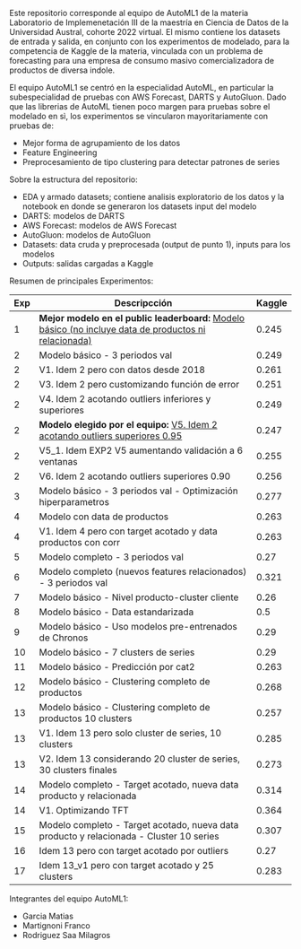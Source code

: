 Este repositorio corresponde al equipo de AutoML1 de la materia Laboratorio de Implemenetación III de la maestría en Ciencia de Datos de la Universidad Austral, cohorte 2022 virtual. El mismo contiene los datasets de entrada y salida, en conjunto con los experimentos de modelado, para la competencia de Kaggle de la materia, vinculada con un problema de forecasting para una empresa de consumo masivo comercializadora de productos de diversa indole. 

El equipo AutoML1 se centró en la especialidad AutoML, en particular la subespecialidad de pruebas con AWS Forecast, DARTS y AutoGluon. Dado que las librerias de AutoML tienen poco margen para pruebas sobre el modelado en sì, los experimentos se vincularon mayoritariamente con pruebas de:
- Mejor forma de agrupamiento de los datos
- Feature Engineering
- Preprocesamiento de tipo clustering para detectar patrones de series

Sobre la estructura del repositorio:
- EDA y armado datasets; contiene analisis exploratorio de los datos y la notebook en donde se generaron los datasets input del modelo
- DARTS: modelos de DARTS
- AWS Forecast: modelos de AWS Forecast
- AutoGluon: modelos de AutoGluon
- Datasets: data cruda y preprocesada (output de punto 1), inputs para los modelos
- Outputs: salidas cargadas a Kaggle

Resumen de principales Experimentos:


|Exp|	Descripcción	|Kaggle |
|---|---|------|
|1	|**Mejor modelo en el public leaderboard:** [Modelo básico (no incluye data de productos ni relacionada)](https://github.com/milagrosrsaa/mcd_labo3_autoML1/blob/main/4.%20AutoGluon/Exp1%20Modelo%20b%C3%A1sico.ipynb)	|0.245|
|2	|Modelo básico - 3 periodos val|    0.249|
|2	|V1. Idem 2 pero con datos desde 2018|	0.261|
|2	|V3. Idem 2 pero customizando función de error|	0.251|
|2	|V4. Idem 2 acotando outliers inferiores y superiores|	0.249|
|2	|**Modelo elegido por el equipo:** [V5. Idem 2 acotando outliers superiores 0.95](https://github.com/milagrosrsaa/mcd_labo3_autoML1/blob/38bc157e75a84e3929e08a5d49b5d1a93b4f9380/4.%20AutoGluon/Exp2_v5%20Modelo%20b%C3%A1sico%20+%20Ventana%20validaci%C3%B3n%20-%20Acotar%20outliers%20sup.ipynb)|	0.247|
|2	|V5_1. Idem EXP2 V5 aumentando validación a 6 ventanas|	0.255|
|2	|V6. Idem 2 acotando outliers superiores 0.90|	0.256|
|3	|Modelo básico - 3 periodos  val - Optimización hiperparametros|	0.277|
|4	|Modelo con data de productos|	0.263|
|4	|V1. Idem 4 pero con target acotado y data productos con corr|	0.263|
|5	|Modelo completo - 3 periodos val|	0.27|
|6	|Modelo completo (nuevos features relacionados) - 3 periodos val|	0.321|
|7	|Modelo básico - Nivel producto-cluster cliente|	0.26|
|8	|Modelo básico - Data estandarizada|	0.5|
|9	|Modelo básico - Uso modelos pre-entrenados de Chronos|	0.29|
|10	|Modelo básico - 7 clusters de series|	0.29|
|11	|Modelo básico - Predicción por cat2|	0.263|
|12	|Modelo básico - Clustering completo de productos|	0.268|
|13	|Modelo básico - Clustering completo de productos 10 clusters|	0.257|
|13	|V1. Idem 13 pero solo cluster de series, 10 clusters|	0.285|
|13	|V2. Idem 13 considerando 20 cluster de series, 30 clusters finales|	0.273|
|14	|Modelo completo - Target acotado, nueva data producto y relacionada|	0.314|
|14	|V1. Optimizando TFT|	0.364|
|15	|Modelo completo - Target acotado, nueva data producto y relacionada - Cluster 10 series|	0.307|
|16	|Idem 13 pero con target acotado por outliers|	0.27|
|17	|Idem 13_v1 pero con target acotado y 25 clusters|	0.283|


Integrantes del equipo AutoML1:
- Garcia Matias
- Martignoni Franco
- Rodriguez Saa Milagros